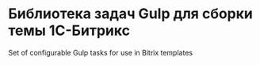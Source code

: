 # Библиотека задач Gulp для сборки темы 1С-Битрикс
Set of configurable Gulp tasks for use in Bitrix templates
